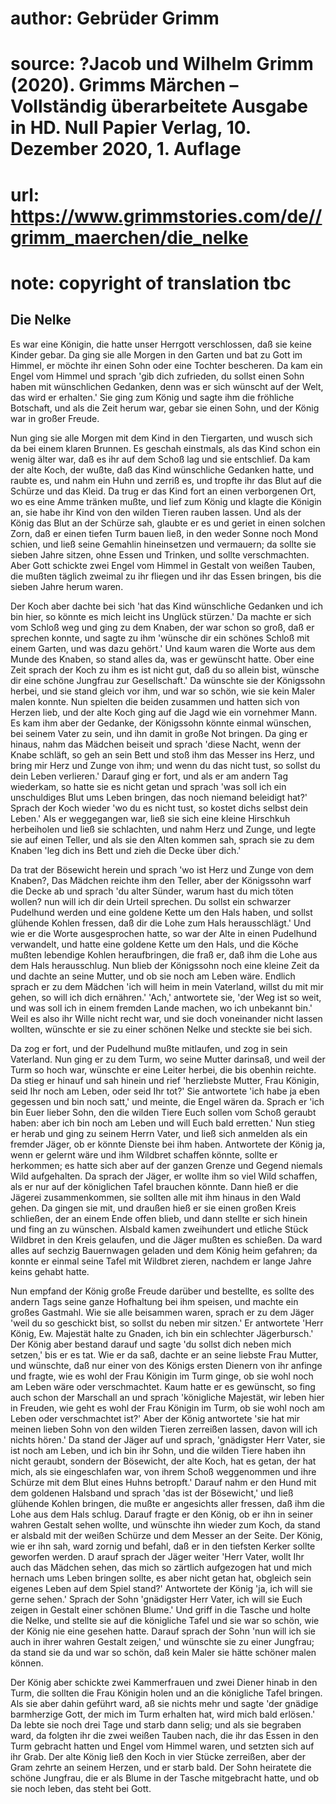 # author: Gebrüder Grimm
# source: ?Jacob und Wilhelm Grimm (2020). Grimms Märchen – Vollständig überarbeitete Ausgabe in HD. Null Papier Verlag, 10. Dezember 2020, 1. Auflage
# url: https://www.grimmstories.com/de//grimm_maerchen/die_nelke
# note: copyright of translation tbc

## Die Nelke 

Es war eine Königin, die hatte unser Herrgott verschlossen, daß sie
keine Kinder gebar. Da ging sie alle Morgen in den Garten und bat zu
Gott im Himmel, er möchte ihr einen Sohn oder eine Tochter bescheren. Da
kam ein Engel vom Himmel und sprach 'gib dich zufrieden, du sollst
einen Sohn haben mit wünschlichen Gedanken, denn was er sich wünscht auf
der Welt, das wird er erhalten.' Sie ging zum König und sagte ihm die
fröhliche Botschaft, und als die Zeit herum war, gebar sie einen Sohn,
und der König war in großer Freude.

Nun ging sie alle Morgen mit dem Kind in den Tiergarten, und wusch sich
da bei einem klaren Brunnen. Es geschah einstmals, als das Kind schon
ein wenig älter war, daß es ihr auf dem Schoß lag und sie entschlief. Da
kam der alte Koch, der wußte, daß das Kind wünschliche Gedanken hatte,
und raubte es, und nahm ein Huhn und zerriß es, und tropfte ihr das Blut
auf die Schürze und das Kleid. Da trug er das Kind fort an einen
verborgenen Ort, wo es eine Amme tränken mußte, und lief zum König und
klagte die Königin an, sie habe ihr Kind von den wilden Tieren rauben
lassen. Und als der König das Blut an der Schürze sah, glaubte er es und
geriet in einen solchen Zorn, daß er einen tiefen Turm bauen ließ, in
den weder Sonne noch Mond schien, und ließ seine Gemahlin hineinsetzen
und vermauern; da sollte sie sieben Jahre sitzen, ohne Essen und
Trinken, und sollte verschmachten. Aber Gott schickte zwei Engel vom
Himmel in Gestalt von weißen Tauben, die mußten täglich zweimal zu ihr
fliegen und ihr das Essen bringen, bis die sieben Jahre herum waren.

Der Koch aber dachte bei sich 'hat das Kind wünschliche Gedanken und
ich bin hier, so könnte es mich leicht ins Unglück stürzen.' Da machte
er sich vom Schloß weg und ging zu dem Knaben, der war schon so groß,
daß er sprechen konnte, und sagte zu ihm 'wünsche dir ein schönes
Schloß mit einem Garten, und was dazu gehört.' Und kaum waren die Worte
aus dem Munde des Knaben, so stand alles da, was er gewünscht hatte.
Ober eine Zeit sprach der Koch zu ihm es ist nicht gut, daß du so allein
bist, wünsche dir eine schöne Jungfrau zur Gesellschaft.' Da wünschte
sie der Königssohn herbei, und sie stand gleich vor ihm, und war so
schön, wie sie kein Maler malen konnte. Nun spielten die beiden zusammen
und hatten sich von Herzen lieb, und der alte Koch ging auf die Jagd wie
ein vornehmer Mann. Es kam ihm aber der Gedanke, der Königssohn könnte
einmal wünschen, bei seinem Vater zu sein, und ihn damit in große Not
bringen. Da ging er hinaus, nahm das Mädchen beiseit und sprach 'diese
Nacht, wenn der Knabe schläft, so geh an sein Bett und stoß ihm das
Messer ins Herz, und bring mir Herz und Zunge von ihm; und wenn du das
nicht tust, so sollst du dein Leben verlieren.' Darauf ging er fort,
und als er am andern Tag wiederkam, so hatte sie es nicht getan und
sprach 'was soll ich ein unschuldiges Blut ums Leben bringen, das noch
niemand beleidigt hat?' Sprach der Koch wieder 'wo du es nicht tust,
so kostet dichs selbst dein Leben.' Als er weggegangen war, ließ sie
sich eine kleine Hirschkuh herbeiholen und ließ sie schlachten, und nahm
Herz und Zunge, und legte sie auf einen Teller, und als sie den Alten
kommen sah, sprach sie zu dem Knaben 'leg dich ins Bett und zieh die
Decke über dich.'

Da trat der Bösewicht herein und sprach 'wo ist Herz und Zunge von dem
Knaben?, Das Mädchen reichte ihm den Teller, aber der Königssohn warf
die Decke ab und sprach 'du alter Sünder, warum hast du mich töten
wollen? nun will ich dir dein Urteil sprechen. Du sollst ein schwarzer
Pudelhund werden und eine goldene Kette um den Hals haben, und sollst
glühende Kohlen fressen, daß dir die Lohe zum Hals herausschlägt.' Und
wie er die Worte ausgesprochen hatte, so war der Alte in einen Pudelhund
verwandelt, und hatte eine goldene Kette um den Hals, und die Köche
mußten lebendige Kohlen heraufbringen, die fraß er, daß ihm die Lohe aus
dem Hals herausschlug. Nun blieb der Königssohn noch eine kleine Zeit da
und dachte an seine Mutter, und ob sie noch am Leben wäre. Endlich
sprach er zu dem Mädchen 'ich will heim in mein Vaterland, willst du
mit mir gehen, so will ich dich ernähren.' 'Ach,' antwortete sie,
'der Weg ist so weit, und was soll ich in einem fremden Lande machen,
wo ich unbekannt bin.' Weil es also ihr Wille nicht recht war, und sie
doch voneinander nicht lassen wollten, wünschte er sie zu einer schönen
Nelke und steckte sie bei sich.

Da zog er fort, und der Pudelhund mußte mitlaufen, und zog in sein
Vaterland. Nun ging er zu dem Turm, wo seine Mutter darinsaß, und weil
der Turm so hoch war, wünschte er eine Leiter herbei, die bis obenhin
reichte. Da stieg er hinauf und sah hinein und rief 'herzliebste
Mutter, Frau Königin, seid Ihr noch am Leben, oder seid Ihr tot?' Sie
antwortete 'ich habe ja eben gegessen und bin noch satt,' und meinte,
die Engel wären da. Sprach er 'ich bin Euer lieber Sohn, den die wilden
Tiere Euch sollen vom Schoß geraubt haben: aber ich bin noch am Leben
und will Euch bald erretten.' Nun stieg er herab und ging zu seinem
Herrn Vater, und ließ sich anmelden als ein fremder Jäger, ob er könnte
Dienste bei ihm haben. Antwortete der König ja, wenn er gelernt wäre und
ihm Wildbret schaffen könnte, sollte er herkommen; es hatte sich aber
auf der ganzen Grenze und Gegend niemals Wild aufgehalten. Da sprach der
Jäger, er wollte ihm so viel Wild schaffen, als er nur auf der
königlichen Tafel brauchen könnte. Dann hieß er die Jägerei
zusammenkommen, sie sollten alle mit ihm hinaus in den Wald gehen. Da
gingen sie mit, und draußen hieß er sie einen großen Kreis schließen,
der an einem Ende offen blieb, und dann stellte er sich hinein und fing
an zu wünschen. Alsbald kamen zweihundert und etliche Stück Wildbret in
den Kreis gelaufen, und die Jäger mußten es schießen. Da ward alles auf
sechzig Bauernwagen geladen und dem König heim gefahren; da konnte er
einmal seine Tafel mit Wildbret zieren, nachdem er lange Jahre keins
gehabt hatte.

Nun empfand der König große Freude darüber und bestellte, es sollte des
andern Tags seine ganze Hofhaltung bei ihm speisen, und machte ein
großes Gastmahl. Wie sie alle beisammen waren, sprach er zu dem Jäger
'weil du so geschickt bist, so sollst du neben mir sitzen.' Er
antwortete 'Herr König, Ew. Majestät halte zu Gnaden, ich bin ein
schlechter Jägerbursch.' Der König aber bestand darauf und sagte 'du
sollst dich neben mich setzen,' bis er es tat. Wie er da saß, dachte er
an seine liebste Frau Mutter, und wünschte, daß nur einer von des Königs
ersten Dienern von ihr anfinge und fragte, wie es wohl der Frau Königin
im Turm ginge, ob sie wohl noch am Leben wäre oder verschmachtet. Kaum
hatte er es gewünscht, so fing auch schon der Marschall an und sprach
'königliche Majestät, wir leben hier in Freuden, wie geht es wohl der
Frau Königin im Turm, ob sie wohl noch am Leben oder verschmachtet
ist?' Aber der König antwortete 'sie hat mir meinen lieben Sohn von
den wilden Tieren zerreißen lassen, davon will ich nichts hören.' Da
stand der Jäger auf und sprach, 'gnädigster Herr Vater, sie ist noch am
Leben, und ich bin ihr Sohn, und die wilden Tiere haben ihn nicht
geraubt, sondern der Bösewicht, der alte Koch, hat es getan, der hat
mich, als sie eingeschlafen war, von ihrem Schoß weggenommen und ihre
Schürze mit dem Blut eines Huhns betropft.' Darauf nahm er den Hund mit
dem goldenen Halsband und sprach 'das ist der Bösewicht,' und ließ
glühende Kohlen bringen, die mußte er angesichts aller fressen, daß ihm
die Lohe aus dem Hals schlug. Darauf fragte er den König, ob er ihn in
seiner wahren Gestalt sehen wollte, und wünschte ihn wieder zum Koch, da
stand er alsbald mit der weißen Schürze und dem Messer an der Seite. Der
König, wie er ihn sah, ward zornig und befahl, daß er in den tiefsten
Kerker sollte geworfen werden. D arauf sprach der Jäger weiter 'Herr
Vater, wollt Ihr auch das Mädchen sehen, das mich so zärtlich aufgezogen
hat und mich hernach ums Leben bringen sollte, es aber nicht getan hat,
obgleich sein eigenes Leben auf dem Spiel stand?' Antwortete der König
'ja, ich will sie gerne sehen.' Sprach der Sohn 'gnädigster Herr
Vater, ich will sie Euch zeigen in Gestalt einer schönen Blume.' Und
griff in die Tasche und holte die Nelke, und stellte sie auf die
königliche Tafel und sie war so schön, wie der König nie eine gesehen
hatte. Darauf sprach der Sohn 'nun will ich sie auch in ihrer wahren
Gestalt zeigen,' und wünschte sie zu einer Jungfrau; da stand sie da
und war so schön, daß kein Maler sie hätte schöner malen können.

Der König aber schickte zwei Kammerfrauen und zwei Diener hinab in den
Turm, die sollten die Frau Königin holen und an die königliche Tafel
bringen. Als sie aber dahin geführt ward, aß sie nichts mehr und sagte
'der gnädige barmherzige Gott, der mich im Turm erhalten hat, wird mich
bald erlösen.' Da lebte sie noch drei Tage und starb dann selig; und
als sie begraben ward, da folgten ihr die zwei weißen Tauben nach, die
ihr das Essen in den Turm gebracht hatten und Engel vom Himmel waren,
und setzten sich auf ihr Grab. Der alte König ließ den Koch in vier
Stücke zerreißen, aber der Gram zehrte an seinem Herzen, und er starb
bald. Der Sohn heiratete die schöne Jungfrau, die er als Blume in der
Tasche mitgebracht hatte, und ob sie noch leben, das steht bei Gott.
